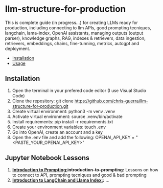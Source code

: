 # llm-structure-for-production
This is complete guide (in progress...) for creating LLMs ready for production, including connecting to llm APIs, good prompting tecniques, langchain, lama-index, OpenAI assistants, managing outputs (output parser), knowledge graphs, RAG, indexes & retrievers, data ingestion, retrievers, embeddings, chains, fine-tunning, metrics, autogpt and deployment.

- [Installation](#installation)
- [Usage](#jupyter-notebook-lessons)

## Installation

1. Open the terminal in your prefered code editor (I use Visual Studio Code)
2. Clone the repository:
    git clone https://github.com/chris-guerra/llm-structure-for-production.git
3. Create virtual environment:
    python3 -m venv .venv
4. Activate virtual environment:
    source .venv/bin/activate
5. Install requirements:
    pip install -r requirements.txt
6. Create your environment variables:
    touch .env
7. Go into OpenAI, create an account and a key
8. Open the .env file and add the following:
    OPENAI_API_KEY = "<PASTE_YOUR_OPENAI_API_KEY>"


## Jupyter Notebook Lessons

1. **[Introduction to Prompting:](jupyter-notebooks/1-introduction-to-prompting.ipynb)introduction-to-prompting:** Lessons on how to connect to API, prompting tecniques and good & bad prompting
2. **[Introduction to LangChain and Llama Index:](jupyter-notebooks/2-introduction-to-langchain-and-llama-index.ipynb):** ...